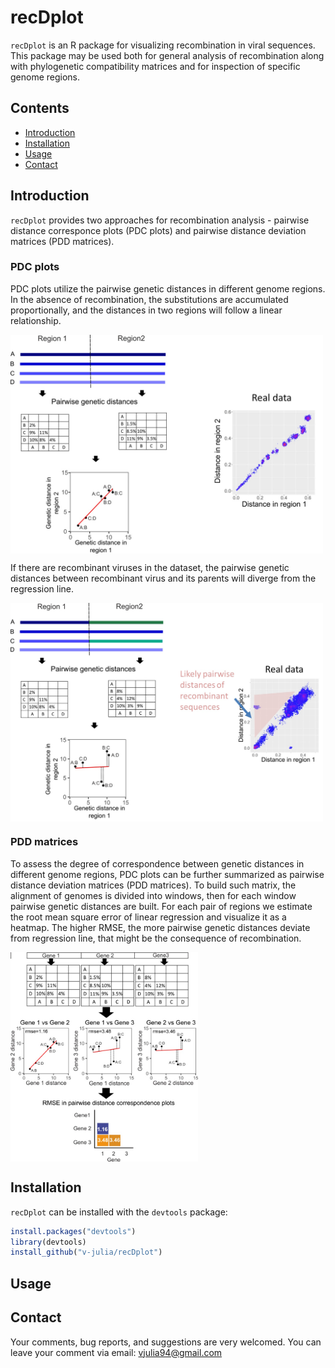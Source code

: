# recDplot

`recDplot` is an R package for visualizing recombination in viral sequences. This package may be used both for general analysis of recombination along with phylogenetic compatibility matrices and for inspection of specific genome regions. 

## Contents

- [Introduction](#introduction)
- [Installation](#installation)
- [Usage](#usage)
- [Contact](#contact)


## Introduction

`recDplot` provides two approaches for recombination analysis - pairwise distance corresponce plots (PDC plots) and pairwise distance deviation matrices (PDD matrices).  

### PDC plots

PDC plots utilize the pairwise genetic distances in different genome regions. In the absence of recombination, the substitutions are accumulated proportionally, and the distances in two regions will follow a linear relationship.


<img src="https://github.com/v-julia/recDplot/blob/master/images/PDCP_norec_realdata.jpg" align="center" width=500/>


If there are recombinant viruses in the dataset, the pairwise genetic distances between recombinant virus and its parents will diverge from the regression line. 

<img src="https://github.com/v-julia/recDplot/blob/master/images/PDCP_rec_realdata.jpg" align="center" width=500/>

### PDD matrices

To assess the degree of correspondence between genetic distances in different genome regions, PDC plots can be further summarized as pairwise distance deviation matrices (PDD matrices). To build such matrix, the alignment of genomes is divided into windows, then for each window pairwise genetic distances are built. For each pair of regions we estimate the root mean square error of linear regression and visualize it as a heatmap. The higher RMSE, the more pairwise genetic distances deviate from regression line, that might be the consequence of recombination.


<img src="https://github.com/v-julia/recDplot/blob/master/images/PDD_matrix.jpg" align="center" width=300/>

## Installation

`recDplot` can be installed with the `devtools` package:
```R
install.packages("devtools")
library(devtools)
install_github("v-julia/recDplot")
```

## Usage

## Contact
Your comments, bug reports, and suggestions are very welcomed. You can leave your comment via email: vjulia94@gmail.com
